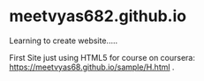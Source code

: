 # meetvyas682.github.io
Learning to create website.....

First Site just using HTML5 for course on coursera: https://meetvyas68.github.io/sample/H.html .
